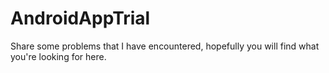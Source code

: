 # AndroidAppTrial
Share some problems that I have encountered, hopefully you will find what you're looking for here.
